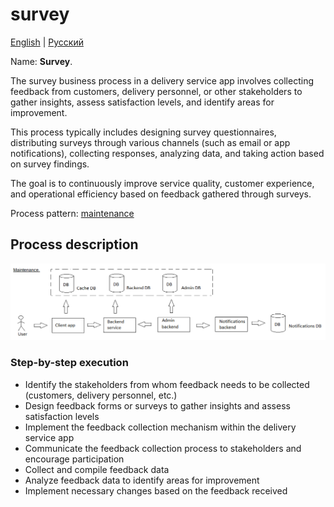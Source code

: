 # survey

[English](survey.md) | [Русский](survey.ru.md)

Name: **Survey**.

The survey business process in a delivery service app involves collecting feedback from customers, delivery personnel, or other stakeholders to gather insights, assess satisfaction levels, and identify areas for improvement. 

This process typically includes designing survey questionnaires, distributing surveys through various channels (such as email or app notifications), collecting responses, analyzing data, and taking action based on survey findings. 

The goal is to continuously improve service quality, customer experience, and operational efficiency based on feedback gathered through surveys.

Process pattern: [maintenance](../../processpatterns/maintenance.md)

## Process description

![maintenance_overall](../../img/processpatterns/maintenance_overall.png)

### Step-by-step execution

- Identify the stakeholders from whom feedback needs to be collected (customers, delivery personnel, etc.)
- Design feedback forms or surveys to gather insights and assess satisfaction levels
- Implement the feedback collection mechanism within the delivery service app
- Communicate the feedback collection process to stakeholders and encourage participation
- Collect and compile feedback data
- Analyze feedback data to identify areas for improvement
- Implement necessary changes based on the feedback received
